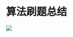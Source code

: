 # 算法刷题总结


![](https://pictures-1309138036.cos.ap-nanjing.myqcloud.com/img/算法刷题总结.jpg)

<!-- more -->


